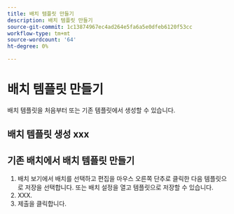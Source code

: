 ```yaml
---
title: 배치 템플릿 만들기
description: 배치 템플릿 만들기
source-git-commit: 1c13874967ec4ad264e5fa6a5e0dfeb6120f53cc
workflow-type: tm+mt
source-wordcount: '64'
ht-degree: 0%

---
```



# 배치 템플릿 만들기

배치 템플릿을 처음부터 또는 기존 템플릿에서 생성할 수 있습니다.

## 배치 템플릿 생성 xxx

## 기존 배치에서 배치 템플릿 만들기

1. 배치 보기에서 배치를 선택하고 편집을 마우스 오른쪽 단추로 클릭한 다음 템플릿으로 저장을 선택합니다.  또는 배치 설정을 열고 템플릿으로 저장할 수 있습니다.
1. XXX.
1. 제출을 클릭합니다.
